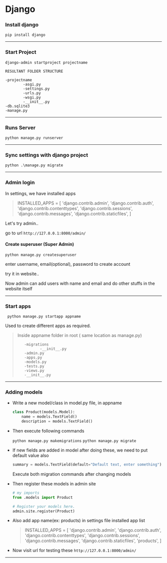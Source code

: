 # Django

### Install django
```pip install django```

***

### Start Project
```commandline
django-admin startproject projectname
```
```
RESULTANT FOLDER STRUCTURE

-projectname
        -asgi.py
        -settings.py
        -urls.py
        -wsgi.py
        -__init__.py
-db.sqlite3
-manage.py
```

***

### Runs Server
``` 
python manage.py runserver
```

***

### Sync settings with django project

```commandline
python .\manage.py migrate
```

***

### Admin login

In settings, we have installed apps
> INSTALLED_APPS = [
    'django.contrib.admin',
    'django.contrib.auth',
    'django.contrib.contenttypes',
    'django.contrib.sessions',
    'django.contrib.messages',
    'django.contrib.staticfiles',
]

Let's try admin..

go to url `http://127.0.0.1:8000/admin/`

#### Create superuser (Super Admin)

```
python manage.py createsuperuser
```
enter username, email(optional), password to create account

try it in website..

Now admin can add users with name and email and do other stuffs in the website itself

***

### Start apps

```commandline
 python manage.py startapp appname 
```

Used to create different apps as required.

> Inside appname folder in root ( same location as manage.py)
> 
>        -migrations
>               -__init__.py
>        -admin.py
>        -apps.py
>        -models.py
>        -tests.py
>        -views.py
>        -__init__.py

***

### Adding models

* Write a new model/class in model.py file, in appname
    ```python
    class Product(models.Model):
        name = models.TextField()
        description = models.TextField()
    
    ```

* Then execute following commands

    `python manage.py makemigrations`
    `python manage.py migrate`

  
* If new fields are added in model after doing these, we need to put default value also
    ```python
    summary = models.TextField(default="Default text, enter something")
    ```
    Execute both migration commands after changing models

* Then register these models in admin site
    ```python
    # my imports
    from .models import Product
    
    # Register your models here.
    admin.site.register(Product)
    ```

* Also add app name(ex: products) in settings file installed app list

    >INSTALLED_APPS = [
        'django.contrib.admin',
        'django.contrib.auth',
        'django.contrib.contenttypes',
        'django.contrib.sessions',
        'django.contrib.messages',
        'django.contrib.staticfiles',
        'products',
    ]

* Now visit url for testing these `http://127.0.0.1:8000/admin/`

***
